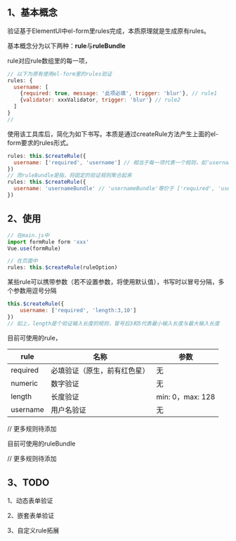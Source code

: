 ## 1、基本概念

验证基于ElementUI中el-form里rules完成，本质原理就是生成原有rules。

基本概念分为以下两种：**rule**与**ruleBundle**

rule对应rule数组里的每一项，

```javascript
// 以下为原有使用el-form里的rules验证
rules: {
  username: [
    {required: true, message: '此项必填', trigger: 'blur'}, // rule1
    {validator: xxxValidator, trigger: 'blur'} // rule2
  ]
}
//
```

使用该工具库后，简化为如下书写。本质是通过createRule方法产生上面的el-form要求的rules形式。

```javascript
rules: this.$createRule({
  username: ['required', 'username'] // 相当于每一项代表一个规则，如‘username’指代上面rule2的位置
})
// 而ruleBundle是指，将固定的验证规则聚合起来
rules: this.$createRule({
  username: 'usernameBundle' // 'usernameBundle'等价于 ['required', 'username']
})
```



## 2、使用

```javascript
// 在main.js中
import formRule form 'xxx'
Vue.use(formRule)

// 在页面中
rules: this.$createRule(ruleOption)
```

某些rule可以携带参数（若不设置参数，将使用默认值），书写时以冒号分隔，多个参数用逗号分隔

```javascript
this.$createRule({
	username: ['required', 'length:3,10']
})
// 如上，length是个验证输入长度的规则，冒号后3和5代表最小输入长度与最大输入长度
```

目前可使用的rule，

| rule     | 名称                         | 参数             |
| -------- | ---------------------------- | ---------------- |
| required | 必填验证（原生，前有红色星） | 无               |
| numeric  | 数字验证                     | 无               |
| length   | 长度验证                     | min: 0，max: 128 |
| username | 用户名验证                   | 无               |

// 更多规则待添加

目前可使用的ruleBundle

// 更多规则待添加

## 3、TODO

1、动态表单验证

2、嵌套表单验证

3、自定义rule拓展